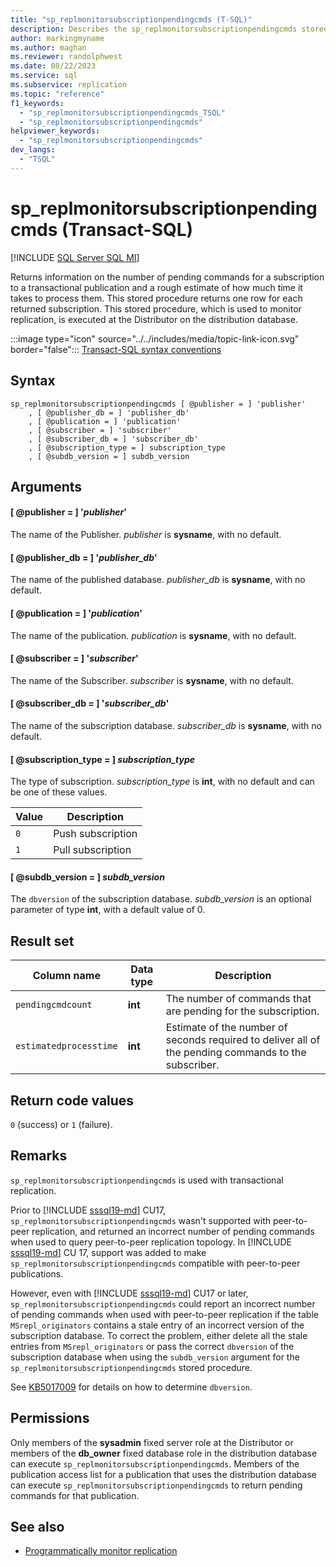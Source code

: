 ```yaml
---
title: "sp_replmonitorsubscriptionpendingcmds (T-SQL)"
description: Describes the sp_replmonitorsubscriptionpendingcmds stored procedure that returns information on the number of pending commands for a subscription to a transactional publication.
author: markingmyname
ms.author: maghan
ms.reviewer: randolphwest
ms.date: 08/22/2023
ms.service: sql
ms.subservice: replication
ms.topic: "reference"
f1_keywords:
  - "sp_replmonitorsubscriptionpendingcmds_TSQL"
  - "sp_replmonitorsubscriptionpendingcmds"
helpviewer_keywords:
  - "sp_replmonitorsubscriptionpendingcmds"
dev_langs:
  - "TSQL"
---
```

# sp_replmonitorsubscriptionpendingcmds (Transact-SQL)

[!INCLUDE [SQL Server SQL MI](../../includes/applies-to-version/sql-asdbmi.md)]

Returns information on the number of pending commands for a subscription to a transactional publication and a rough estimate of how much time it takes to process them. This stored procedure returns one row for each returned subscription. This stored procedure, which is used to monitor replication, is executed at the Distributor on the distribution database.

:::image type="icon" source="../../includes/media/topic-link-icon.svg" border="false"::: [Transact-SQL syntax conventions](../../t-sql/language-elements/transact-sql-syntax-conventions-transact-sql.md)

## Syntax

```syntaxsql
sp_replmonitorsubscriptionpendingcmds [ @publisher = ] 'publisher'
    , [ @publisher_db = ] 'publisher_db'
    , [ @publication = ] 'publication'
    , [ @subscriber = ] 'subscriber'
    , [ @subscriber_db = ] 'subscriber_db'
    , [ @subscription_type = ] subscription_type
    , [ @subdb_version = ] subdb_version
```

## Arguments

#### [ @publisher = ] '*publisher*'

The name of the Publisher. *publisher* is **sysname**, with no default.

#### [ @publisher_db = ] '*publisher_db*'

The name of the published database. *publisher_db* is **sysname**, with no default.

#### [ @publication = ] '*publication*'

The name of the publication. *publication* is **sysname**, with no default.

#### [ @subscriber = ] '*subscriber*'

The name of the Subscriber. *subscriber* is **sysname**, with no default.

#### [ @subscriber_db = ] '*subscriber_db*'

The name of the subscription database. *subscriber_db* is **sysname**, with no default.

#### [ @subscription_type = ] *subscription_type*

The type of subscription. *subscription_type* is **int**, with no default and can be one of these values.

| Value | Description |
| --- | --- |
| `0` | Push subscription |
| `1` | Pull subscription |

#### [ @subdb_version = ] *subdb_version*

The `dbversion` of the subscription database. *subdb_version* is an optional parameter of type **int**, with a default value of 0.

## Result set

| Column name | Data type | Description |
| --- | --- | --- |
| `pendingcmdcount` | **int** | The number of commands that are pending for the subscription. |
| `estimatedprocesstime` | **int** | Estimate of the number of seconds required to deliver all of the pending commands to the subscriber. |

## Return code values

`0` (success) or `1` (failure).

## Remarks

`sp_replmonitorsubscriptionpendingcmds` is used with transactional replication.

Prior to [!INCLUDE [sssql19-md](../../includes/sssql19-md.md)] CU17, `sp_replmonitorsubscriptionpendingcmds` wasn't supported with peer-to-peer replication, and returned an incorrect number of pending commands when used to query peer-to-peer replication topology. In [!INCLUDE [sssql19-md](../../includes/sssql19-md.md)] CU 17, support was added to make `sp_replmonitorsubscriptionpendingcmds` compatible with peer-to-peer publications.

However, even with [!INCLUDE [sssql19-md](../../includes/sssql19-md.md)] CU17 or later, `sp_replmonitorsubscriptionpendingcmds` could report an incorrect number of pending commands when used with peer-to-peer replication if the table `MSrepl_originators` contains a stale entry of an incorrect version of the subscription database. To correct the problem, either delete all the stale entries from `MSrepl_originators` or pass the correct `dbversion` of the subscription database when using the `subdb_version` argument for the `sp_replmonitorsubscriptionpendingcmds` stored procedure.

See [KB5017009](https://support.microsoft.com/help/5017009) for details on how to determine `dbversion`.

## Permissions

Only members of the **sysadmin** fixed server role at the Distributor or members of the **db_owner** fixed database role in the distribution database can execute `sp_replmonitorsubscriptionpendingcmds`. Members of the publication access list for a publication that uses the distribution database can execute `sp_replmonitorsubscriptionpendingcmds` to return pending commands for that publication.

## See also

- [Programmatically monitor replication](../replication/monitor/programmatically-monitor-replication.md)

